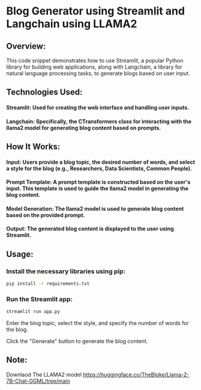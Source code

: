 # Blog Generator using Streamlit and Langchain using LLAMA2
## Overview:
This code snippet demonstrates how to use Streamlit, a popular Python library for building web applications, along with Langchain, a library for natural language processing tasks, to generate blogs based on user input.

## Technologies Used:
#### Streamlit: Used for creating the web interface and handling user inputs.
#### Langchain: Specifically, the CTransformers class for interacting with the llama2 model for generating blog content based on prompts.
## How It Works:
#### Input: Users provide a blog topic, the desired number of words, and select a style for the blog (e.g., Researchers, Data Scientists, Common People).
#### Prompt Template: A prompt template is constructed based on the user's input. This template is used to guide the llama2 model in generating the blog content.
#### Model Generation: The llama2 model is used to generate blog content based on the provided prompt.
#### Output: The generated blog content is displayed to the user using Streamlit.

## Usage:

### Install the necessary libraries using pip:
```bash
pip install -r requirements.txt
```
### Run the Streamlit app:

```bash
streamlit run app.py
```
Enter the blog topic, select the style, and specify the number of words for the blog.

Click the "Generate" button to generate the blog content.

## Note:
Downlaod The LLAMA2 model https://huggingface.co/TheBloke/Llama-2-7B-Chat-GGML/tree/main
